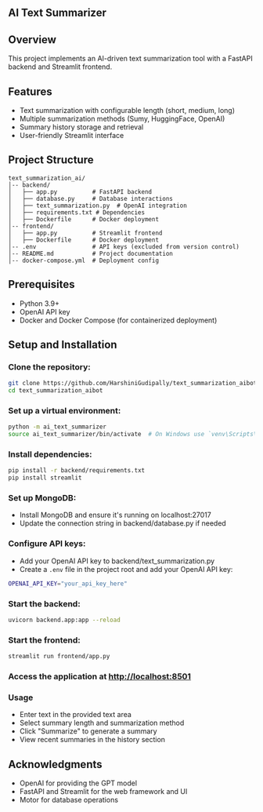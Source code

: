 ## AI Text Summarizer

## Overview
This project implements an AI-driven text summarization tool with a FastAPI backend and Streamlit frontend.


## Features
- Text summarization with configurable length (short, medium, long)
- Multiple summarization methods (Sumy, HuggingFace, OpenAI)
- Summary history storage and retrieval
- User-friendly Streamlit interface

## Project Structure
```
text_summarization_ai/
│-- backend/
│   ├── app.py          # FastAPI backend
│   ├── database.py     # Database interactions
│   ├── text_summarization.py  # OpenAI integration
│   ├── requirements.txt # Dependencies
│   ├── Dockerfile      # Docker deployment
│-- frontend/
│   ├── app.py          # Streamlit frontend
│   ├── Dockerfile      # Docker deployment
│-- .env                # API keys (excluded from version control)
│-- README.md           # Project documentation
│-- docker-compose.yml  # Deployment config
```

## Prerequisites
- Python 3.9+
- OpenAI API key
- Docker and Docker Compose (for containerized deployment)


## Setup and Installation

### Clone the repository:
```sh
git clone https://github.com/HarshiniGudipally/text_summarization_aibot.git
cd text_summarization_aibot
```

### Set up a virtual environment:
```sh
python -m ai_text_summarizer
source ai_text_summarizer/bin/activate  # On Windows use `venv\Scripts\activate`
```

### Install dependencies:
```sh
pip install -r backend/requirements.txt
pip install streamlit
```

### Set up MongoDB:
- Install MongoDB and ensure it's running on localhost:27017
- Update the connection string in backend/database.py if needed

### Configure API keys:
- Add your OpenAI API key to backend/text_summarization.py
- Create a `.env` file in the project root and add your OpenAI API key:
```sh
OPENAI_API_KEY="your_api_key_here"
```
### Start the backend:
```sh
uvicorn backend.app:app --reload
```

### Start the frontend:
```sh
streamlit run frontend/app.py
```

### Access the application at [http://localhost:8501](http://localhost:8501)

### Usage
- Enter text in the provided text area
- Select summary length and summarization method
- Click "Summarize" to generate a summary
- View recent summaries in the history section

## Acknowledgments
- OpenAI for providing the GPT model
- FastAPI and Streamlit for the web framework and UI
- Motor for database operations
